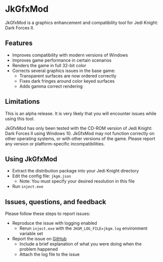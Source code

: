 # JkGfxMod

JkGfxMod is a graphics enhancement and compatibility tool for Jedi Knight: Dark Forces II.

## Features

- Improves compatibility with modern versions of Windows
- Improves game performance in certain scenarios
- Renders the game in full 32-bit color
- Corrects several graphics issues in the base game:
    - Transparent surfaces are now ordered correctly
    - Fixes dark fringes around color keyed surfaces
    - Adds gamma correct rendering

## Limitations

This is an alpha release. It is very likely that you will encounter issues while using this tool.

JkGfxMod has only been tested with the CD-ROM version of Jedi Knight: Dark Forces II using Windows 10. JkGfxMod may not function correctly on other operating systems, or with other versions of the game. Please report any version or platform-specific incompatibilities.

## Using JkGfxMod

- Extract the distribution package into your Jedi Knight directory
- Edit the config file: `jkgm.json`
    - Note: You must specify your desired resolution in this file
- Run `inject.exe`

## Issues, questions, and feedback

Please follow these steps to report issues:

- Reproduce the issue with logging enabled
    - Rerun `inject.exe` with the `JKGM_LOG_FILE=jkgm.log` environment variable set
- Report the issue on [GitHub](https://github.com/jdmclark/jkgfxmod/issues)
    - Include a brief explanation of what you were doing when the problem happened
    - Attach the log file to the issue